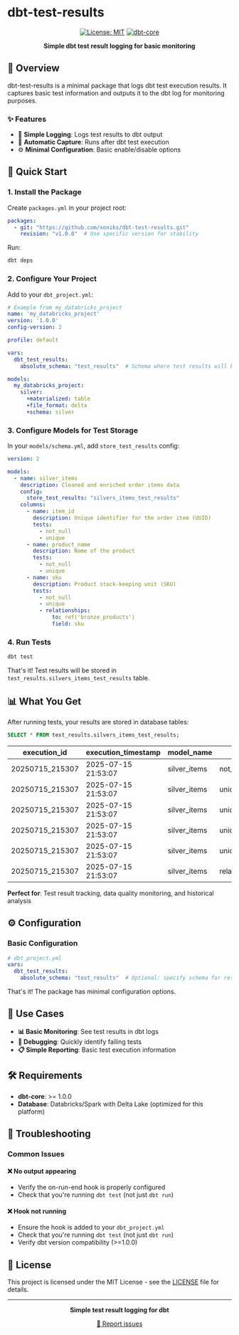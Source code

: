# dbt-test-results

<div align="center">

[![License: MIT](https://img.shields.io/badge/License-MIT-yellow.svg)](https://opensource.org/licenses/MIT)
[![dbt-core](https://img.shields.io/badge/dbt_core->=1.0.0-orange.svg)](https://github.com/dbt-labs/dbt-core)

**Simple dbt test result logging for basic monitoring**

</div>

## 🎯 Overview

dbt-test-results is a minimal package that logs dbt test execution results. It captures basic test information and outputs it to the dbt log for monitoring purposes.

### ✨ Features

- 📝 **Simple Logging**: Logs test results to dbt output
- 🔄 **Automatic Capture**: Runs after dbt test execution
- ⚙️ **Minimal Configuration**: Basic enable/disable options

## 🚀 Quick Start

### 1. Install the Package

Create `packages.yml` in your project root:
```yaml
packages:
  - git: "https://github.com/xoniks/dbt-test-results.git"
    revision: "v1.0.0"  # Use specific version for stability
```

Run:
```bash
dbt deps
```

### 2. Configure Your Project

Add to your `dbt_project.yml`:
```yaml
# Example from my_databricks_project
name: 'my_databricks_project'
version: '1.0.0'
config-version: 2

profile: default

vars:
  dbt_test_results:
    absolute_schema: "test_results"  # Schema where test results will be stored

models:
  my_databricks_project:
    silver:
      +materialized: table
      +file_format: delta
      +schema: silver
```

### 3. Configure Models for Test Storage

In your `models/schema.yml`, add `store_test_results` config:
```yaml
version: 2

models:
  - name: silver_items
    description: Cleaned and enriched order items data
    config:
      store_test_results: "silvers_items_test_results"
    columns:
      - name: item_id
        description: Unique identifier for the order item (UUID)
        tests:
          - not_null
          - unique
      - name: product_name
        description: Name of the product
        tests:
          - not_null
          - unique
      - name: sku
        description: Product stock-keeping unit (SKU)
        tests:
          - not_null
          - unique
          - relationships:
              to: ref('bronze_products')
              field: sku
```

### 4. Run Tests

```bash
dbt test
```

That's it! Test results will be stored in `test_results.silvers_items_test_results` table.

## 📊 What You Get

After running tests, your results are stored in database tables:

```sql
SELECT * FROM test_results.silvers_items_test_results;
```

| execution_id | execution_timestamp | model_name | test_name | status | failures | test_unique_id |
|--------------|-------------------|------------|-----------|--------|----------|----------------|
| 20250715_215307 | 2025-07-15 21:53:07 | silver_items | not_null_silver_items_item_id | pass | 0 | test.my_databricks_project.not_null_silver_items_item_id.55294f32bf |
| 20250715_215307 | 2025-07-15 21:53:07 | silver_items | unique_silver_items_item_id | pass | 0 | test.my_databricks_project.unique_silver_items_item_id.5bcb6e856e |
| 20250715_215307 | 2025-07-15 21:53:07 | silver_items | unique_silver_items_product_name | fail | 10 | test.my_databricks_project.unique_silver_items_product_name.25ac031ae6 |
| 20250715_215307 | 2025-07-15 21:53:07 | silver_items | unique_silver_items_sku | fail | 10 | test.my_databricks_project.unique_silver_items_sku.6bc105dc22 |
| 20250715_215307 | 2025-07-15 21:53:07 | silver_items | unique_silver_items_product_price | fail | 7 | test.my_databricks_project.unique_silver_items_product_price.cd36bf4220 |
| 20250715_215307 | 2025-07-15 21:53:07 | silver_items | relationships_silver_items_sku__sku__ref_bronze_products_ | pass | 0 | test.my_databricks_project.relationships_silver_items_sku__sku__ref_bronze_products_.a74e12bda2 |

**Perfect for**: Test result tracking, data quality monitoring, and historical analysis

## ⚙️ Configuration

### Basic Configuration

```yaml
# dbt_project.yml
vars:
  dbt_test_results:
    absolute_schema: "test_results"  # Optional: specify schema for results
```

That's it! The package has minimal configuration options.

## 🎯 Use Cases

- **📊 Basic Monitoring**: See test results in dbt logs
- **🐛 Debugging**: Quickly identify failing tests
- **📋 Simple Reporting**: Basic test execution information

## 🛠️ Requirements

- **dbt-core**: >= 1.0.0
- **Database**: Databricks/Spark with Delta Lake (optimized for this platform)

## 🐛 Troubleshooting

### Common Issues

#### ❌ No output appearing
- Verify the on-run-end hook is properly configured
- Check that you're running `dbt test` (not just `dbt run`)

#### ❌ Hook not running
- Ensure the hook is added to your `dbt_project.yml` 
- Check that you're running `dbt test` (not just `dbt run`)
- Verify dbt version compatibility (>=1.0.0)

## 📄 License

This project is licensed under the MIT License - see the [LICENSE](LICENSE) file for details.

---

<div align="center">

**Simple test result logging for dbt**

[🐛 Report issues](https://github.com/xoniks/dbt-test-results/issues)

</div>
